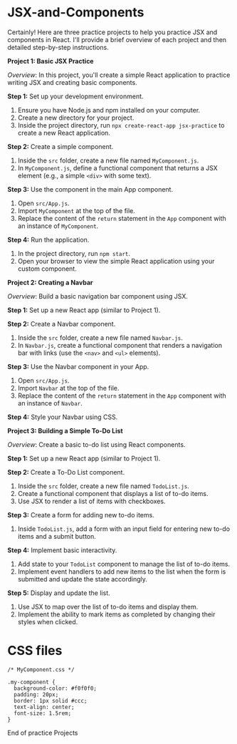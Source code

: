 # JSX-and-Components

Certainly! Here are three practice projects to help you practice JSX and components in React. I'll provide a brief overview of each project and then detailed step-by-step instructions.

**Project 1: Basic JSX Practice**

*Overview*: In this project, you'll create a simple React application to practice writing JSX and creating basic components.

**Step 1:** Set up your development environment.

1. Ensure you have Node.js and npm installed on your computer.
2. Create a new directory for your project.
3. Inside the project directory, run `npx create-react-app jsx-practice` to create a new React application.

**Step 2:** Create a simple component.

1. Inside the `src` folder, create a new file named `MyComponent.js`.
2. In `MyComponent.js`, define a functional component that returns a JSX element (e.g., a simple `<div>` with some text).

**Step 3:** Use the component in the main App component.

1. Open `src/App.js`.
2. Import `MyComponent` at the top of the file.
3. Replace the content of the `return` statement in the `App` component with an instance of `MyComponent`.

**Step 4:** Run the application.

1. In the project directory, run `npm start`.
2. Open your browser to view the simple React application using your custom component.

**Project 2: Creating a Navbar**

*Overview*: Build a basic navigation bar component using JSX.

**Step 1:** Set up a new React app (similar to Project 1).

**Step 2:** Create a Navbar component.

1. Inside the `src` folder, create a new file named `Navbar.js`.
2. In `Navbar.js`, create a functional component that renders a navigation bar with links (use the `<nav>` and `<ul>` elements).

**Step 3:** Use the Navbar component in your App.

1. Open `src/App.js`.
2. Import `Navbar` at the top of the file.
3. Replace the content of the `return` statement in the `App` component with an instance of `Navbar`.

**Step 4:** Style your Navbar using CSS.

**Project 3: Building a Simple To-Do List**

*Overview*: Create a basic to-do list using React components.

**Step 1:** Set up a new React app (similar to Project 1).

**Step 2:** Create a To-Do List component.

1. Inside the `src` folder, create a new file named `TodoList.js`.
2. Create a functional component that displays a list of to-do items.
3. Use JSX to render a list of items with checkboxes.

**Step 3:** Create a form for adding new to-do items.

1. Inside `TodoList.js`, add a form with an input field for entering new to-do items and a submit button.

**Step 4:** Implement basic interactivity.

1. Add state to your `TodoList` component to manage the list of to-do items.
2. Implement event handlers to add new items to the list when the form is submitted and update the state accordingly.

**Step 5:** Display and update the list.

1. Use JSX to map over the list of to-do items and display them.
2. Implement the ability to mark items as completed by changing their styles when clicked.

# CSS files

```
/* MyComponent.css */

.my-component {
  background-color: #f0f0f0;
  padding: 20px;
  border: 1px solid #ccc;
  text-align: center;
  font-size: 1.5rem;
}

```


End of practice Projects
